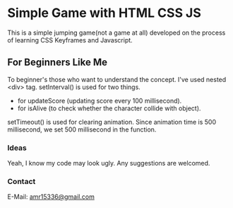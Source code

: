 # Simple Game with HTML CSS JS

This is a simple jumping game(not a game at all) developed on the process of learning CSS Keyframes and Javascript.

## For Beginners Like Me

To beginner's those who want to understand the concept.
I've used nested \<div\> tag. 
setInterval() is used for two things.    
 * for updateScore (updating score every 100 millisecond).
 * for isAlive (to check whether the character collide with object).
 
 setTimeout() is used for clearing animation. Since animation time is 500 millisecond, we set 500 millisecond in the function. 

 ### Ideas

 Yeah, I know my code may look ugly. Any suggestions are welcomed.

 ### Contact
 E-Mail: amr15336@gmail.com 